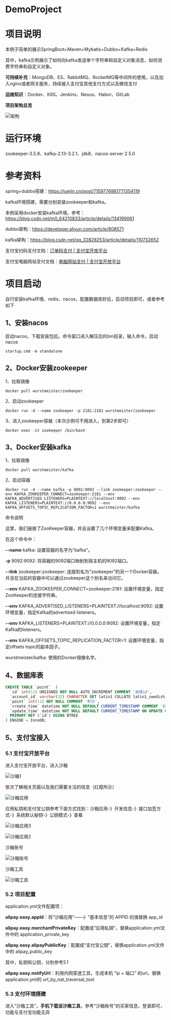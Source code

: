 # DemoProject

# **项目说明**

本例子简单的展示SpringBoot+Maven+Mybatis+Dubbo+Kafka+Redis

其中，kafka示例展示了如何向kafka发送单个字符串和自定义对象消息，如何消费字符串和自定义对象。

**可持续补充**：MongoDB、ES、RabbitMQ、RocketMQ等中间件的使用，以及加入nginx或者网关服务，持续接入支付宝其他支付方式以及微信支付

**运维知识**：Docker、K8S、Jenkins、Nexus、Habor、GitLab

**项目架构总览**

![架构](./picture/架构.jpg)

# **运行环境**

zookeeper-3.5.9、kafka-2.13-3.2.1、jdk8、nacos-server 2.5.0

# **参考资料**

spring+dubbo搭建：https://juejin.cn/post/7159776981771354119

kafka环境搭建，需要分别安装zookeeper和kafka。

本例采用docker安装kafka环境，参考：https://blog.csdn.net/m0_64210833/article/details/134199061

dubbo架构：https://developer.aliyun.com/article/808571

kafka架构：https://blog.csdn.net/qq_32828253/article/details/110732652

支付宝扫码支付文档：[订单码支付 | 支付宝开放平台](https://open.alipay.com/api/detail?code=I1080300001000068149&index=1)

支付宝电脑网站支付文档：[电脑网站支付 | 支付宝开放平台](https://open.alipay.com/api/detail?code=I1080300001000041203&index=1)

# **项目启动**

自行安装kafka环境、redis、nacos，配置数据库好后，启动项目即可，或者参考如下

## 1、安装nacos

启动nacos，下载安装包后。命令窗口进入解压后的bin目录，输入命令，启动nacos

```
startup.cmd -m standalone
```

## **2、Docker安装zookeeper**

1、拉取镜像

```
docker pull wurstmeister/zookeeper
```

2、启动zookeeper

```
docker run -d --name zookeeper -p 2181:2181 wurstmeister/zookeeper
```

3、进入zookeeper容器（本次示例可不用进入，到第2步即可）

```
docker exec -it zookeeper /bin/bash
```

## 3、**Docker安装kafka**

1、拉取镜像

```
docker pull wurstmeister/kafka
```

2、启动容器

```
docker run -d --name kafka -p 9092:9092 --link zookeeper:zookeeper --env KAFKA_ZOOKEEPER_CONNECT=zookeeper:2181 --env KAFKA_ADVERTISED_LISTENERS=PLAINTEXT://localhost:9092 --env KAFKA_LISTENERS=PLAINTEXT://0.0.0.0:9092 --env KAFKA_OFFSETS_TOPIC_REPLICATION_FACTOR=1 wurstmeister/kafka
```

命令说明

这里，我们链接了ZooKeeper容器，并且设置了几个环境变量来配置Kafka。

在这个命令中：

**--name** kafka: 设置容器的名字为“kafka”。

**-p** 9092:9092: 将容器的9092端口映射到宿主机的9092端口。

**--link** zookeeper:zookeeper: 连接到名为“zookeeper”的另一个Docker容器，并且在当前的容器中可以通过zookeeper这个别名来访问它。

**--env** KAFKA_ZOOKEEPER_CONNECT=zookeeper:2181: 设置环境变量，指定ZooKeeper的连接字符串。

**--env** KAFKA_ADVERTISED_LISTENERS=PLAINTEXT://localhost:9092: 设置环境变量，指定Kafka的advertised listeners。

**--env** KAFKA_LISTENERS=PLAINTEXT://0.0.0.0:9092: 设置环境变量，指定Kafka的listeners。

**--env** KAFKA_OFFSETS_TOPIC_REPLICATION_FACTOR=1: 设置环境变量，指定offsets topic的副本因子。

wurstmeister/kafka: 使用的Docker镜像名字。

## 4、数据库表

```sql
CREATE TABLE `point`  (
  `id` int(11) UNSIGNED NOT NULL AUTO_INCREMENT COMMENT '自增id',
  `account_id` varchar(32) CHARACTER SET latin1 COLLATE latin1_swedish_ci NOT NULL COMMENT '用户id',
  `point` int(11) NOT NULL COMMENT '积分',
  `create_time` datetime NOT NULL DEFAULT CURRENT_TIMESTAMP COMMENT '创建时间',
  `update_time` datetime NOT NULL DEFAULT CURRENT_TIMESTAMP ON UPDATE CURRENT_TIMESTAMP COMMENT '更新时间',
  PRIMARY KEY (`id`) USING BTREE
) ENGINE = InnoDB;
```

## 5、支付宝接入

### 5.1 支付宝开放平台

进入支付宝开放平台，进入沙箱

![沙箱1](./picture/沙箱1.jpg)

依次了解相关页面以及我们需要关注的信息（红框所示）

![沙箱应用](./picture/沙箱应用.jpg)

应用私钥和支付宝公钥参考下面方式找到：沙箱应用-》开发信息-》接口加签方式-》系统默认秘钥-》公钥模式-》查看

![沙箱应用3](./picture/沙箱应用3.jpg)

![沙箱应用2](./picture/沙箱应用2.jpg)

沙箱账号

![沙箱账号](./picture/沙箱账号.jpg)

沙箱工具

![沙箱工具](./picture/沙箱工具.jpg)

### 5.2 项目配置

application.yml文件配置项：

**alipay.easy.appId**：将“沙箱应用”——》“基本信息”的 APPID 的值替换 app_id

**alipay.easy.merchantPrivateKey**：配置成“应用私钥”，替换application.yml文件中的 application_private_key

**alipay.easy.alipayPublicKey**：配置成“支付宝公钥”，替换application.yml文件中的 alipay_public_key

其中，私钥和公钥，分别参考5.1

**alipay.easy.notifyUrl**：利用内网穿透工具，生成本机 “ip + 端口” 的url，替换application.yml的 url_by_nat_traversal_tool

### 5.3 支付环境搭建

进入“沙箱工具”，**手机下载该沙箱工具**，参考“沙箱账号”的买家信息，登录即可，功能与支付宝功能无异

### 

